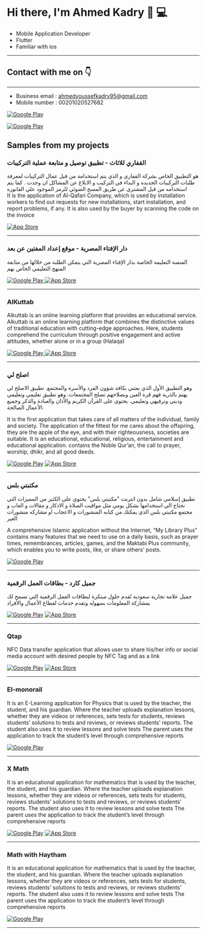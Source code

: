 <h1> Hi there, I'm Ahmed Kadry 👋 💻 </h1>



- Mobile Application Developer
- Flutter
- Familiar with ios
  
<hr>

<h2> Contact with me on 👇 </h2>

<hr>

<!-- <h3>Where to find me</h3>
<p><a href="https://github.com/thmsgbrt" target="_blank"><img alt="Github2" src="https://img.shields.io/badge/GitHub-%2312100E.svg?&style=for-the-badge&logo=Github&logoColor=white" /></a> -->

- Business email : ahmedyoussefkadry95@gmail.com 
- Mobile number : 00201020527682

<a href="http://Wa.me/201020527682" target="_blank"><img alt="Google Play" src="https://img.shields.io/badge/whatsapp%20bussines-128C7E.svg?style=for-the-badge&logo=whatsapp&logoColor=white" /></a>

 <a href="https://www.linkedin.com/in/ahmed-kadry-a2688820b/" target="_blank"><img alt="Google Play" src="https://img.shields.io/badge/linkedin-0077b5.svg?style=for-the-badge&logo=linkedin&logoColor=white" /></a> 


<h2> Samples from my projects </h2>

### القفاري للاثاث - تطبيق توصيل و متابعة عملية التركيبات
هو التطبيق الخاص بشركة القفاري و الذي يتم استخدامة من قبل عمال التركيبات لمعرفة طلبات التركيبات الجديده و البداء في التركيب و الابلاغ عن المشاكل ان وجدت .
كما يتم استخدامه من قبل المشتري عن طريق المسح الضوئي للرمز الموجود علي الفاتوره </br>
It is the application of Al-Qafari Company, which is used by installation workers to find out requests for new installations, start installation, and report problems, if any.
It is also used by the buyer by scanning the code on the invoice

</a> <a href="https://apps.apple.com/eg/app/%D8%A7%D9%84%D9%82%D9%81%D8%A7%D8%B1%D9%8A-%D9%84%D9%84%D8%A7%D8%AB%D8%A7%D8%AB/id6473100176" target="_blank"><img alt="App Store" src="https://img.shields.io/badge/Get%20it%20on%20app%20store-black.svg?style=for-the-badge&logo=app-store&logoColor=white" /></a><p>

<hr>

### دار الإفتاء المصرية - موقع إعداد المفتين عن بعد

المنصة التعليمة الخاصة بدار الإفتاء المصرية التي يتمكن الطلبة من خلالها من متابعة المنهج التعليمي الخاص بهم

<p><a href="https://play.google.com/store/apps/details?id=com.nit.muftispreparationremotely&pcampaignid=web_share" target="_blank"><img alt="Google Play" src="https://img.shields.io/badge/Get%20it%20on%20google%20play-blue.svg?style=for-the-badge&logo=google-play" />
</a> <a href="https://apps.apple.com/eg/app/ifta-e-learning-center/id6470988701" target="_blank"><img alt="App Store" src="https://img.shields.io/badge/Get%20it%20on%20app%20store-black.svg?style=for-the-badge&logo=app-store&logoColor=white" /></a><p>

<hr>

### AlKuttab 

Alkuttab is an online learning platform that provides an educational service.
Alkuttab is an online learning platform that combines the distinctive values of traditional education with cutting-edge approaches. Here, students comprehend the curriculum through positive engagement and active attitudes, 
whether alone or in a group (Halaqa)

<p><a href="https://play.google.com/store/search?q=alkuttab&c=apps&hl=en&gl=US" target="_blank"><img alt="Google Play" src="https://img.shields.io/badge/Get%20it%20on%20google%20play-blue.svg?style=for-the-badge&logo=google-play" />
</a> <a href="https://apps.apple.com/us/app/alkuttab/id6474078678" target="_blank"><img alt="App Store" src="https://img.shields.io/badge/Get%20it%20on%20app%20store-black.svg?style=for-the-badge&logo=app-store&logoColor=white" /></a><p>

<hr>

### اصلح لي 
وهو التطبيق الأول الذي يعتني بكافة شؤون الفرد والأسرة والمجتمع.
تطبيق الاصلح لي يهتم بالذرية فهم قرة العين وبصلاحهم تصلح المجتمعات.
  وهو تطبيق تعليمي وتعليمي وديني وترفيهي وتعليمي.
  يحتوي على القرآن الكريم والأذان والعبادة والذكر وجميع الأعمال الصالحة.

 It is the first application that takes care of all matters of the individual, family and society.
The application of the fittest for me cares about the offspring, they are the apple of the eye, and with their righteousness, societies are suitable.
 It is an educational, educational, religious, entertainment and educational application.
 contains the Noble Qur’an, the call to prayer, worship, dhikr, and all good deeds.

<p><a href="https://play.google.com/store/apps/details?id=com.aslehli" target="_blank"><img alt="Google Play" src="https://img.shields.io/badge/Get%20it%20on%20google%20play-blue.svg?style=for-the-badge&logo=google-play" /></a> <a href="https://apps.apple.com/eg/app/%D8%A3%D8%B5%D9%84%D8%AD-%D9%84%D9%8A/id1610396022" target="_blank"><img alt="App Store" src="https://img.shields.io/badge/Get%20it%20on%20app%20store-black.svg?style=for-the-badge&logo=app-store&logoColor=white" /></a><p>

<hr>


### مكتبتي بلس 
تطبيق إسلامي شامل بدون انترنت "مكتبتي بلس" يحتوي علي الكثير من المميزات التي نحتاج الي استخدامها بشكل يومي مثل مواقيت الصلاة و الاذكار و مقالات و العاب و مجتمع مكتبتي بلس الذي يمكنك من كتابه المنشورات و الاعجاب او مشاركه منشورات الغير 

A comprehensive Islamic application without the Internet, “My Library Plus” contains many features that we need to use on a daily basis, such as prayer times, remembrances, articles, games, and the Maktabi Plus community, which enables you to write posts, like, or share others’ posts.

<p><a href="https://play.google.com/store/apps/details?id=com.maktbti.plus" target="_blank"><img alt="Google Play" src="https://img.shields.io/badge/Get%20it%20on%20google%20play-blue.svg?style=for-the-badge&logo=google-play" /></a><p>


<hr>

### جميل كارد - بطاقات العمل الرقمية
جميل علامة تجارية سعودية تُقدم حلول مبتكرة لبطاقات العمل الرقمية التي تسمح لك بمشاركة المعلومات بسهوله وتقدم خدمات لقطاع الأعمال والأفراد



<p><a href="https://play.google.com/store/apps/details?id=com.jamilnfc.app" target="_blank"><img alt="Google Play" src="https://img.shields.io/badge/Get%20it%20on%20google%20play-blue.svg?style=for-the-badge&logo=google-play" /></a> <a href="https://apps.apple.com/sa/app/jamil-digital-business-cards/id6452084032" target="_blank"><img alt="App Store" src="https://img.shields.io/badge/Get%20it%20on%20app%20store-black.svg?style=for-the-badge&logo=app-store&logoColor=white" /></a><p>

<hr>


### Qtap
NFC Data transfer application that allows user to share his/her info or social media account with
desired people by NFC Tag and as a link


<p><a href="https://play.google.com/store/apps/details?id=com.qtap.app&hl=en&gl=US" target="_blank"><img alt="Google Play" src="https://img.shields.io/badge/Get%20it%20on%20google%20play-blue.svg?style=for-the-badge&logo=google-play" /></a> <a href="https://apps.apple.com/eg/app/qtap/id6451424212" target="_blank"><img alt="App Store" src="https://img.shields.io/badge/Get%20it%20on%20app%20store-black.svg?style=for-the-badge&logo=app-store&logoColor=white" /></a><p>

<hr>

### El-monorail
It is an E-Learning  application for Physics  that is used by the teacher, the student, and his guardian.
Where the teacher uploads explanation lessons, whether they are videos or references, sets tests for students, reviews students’ solutions to tests and reviews, or reviews students’ reports.
The student also uses it to review lessons and solve tests
The parent uses the application to track the student’s level through comprehensive reports

<p><a href="https://play.google.com/store/apps/details?id=com.nit.elmonorail" target="_blank"><img alt="Google Play" src="https://img.shields.io/badge/Get%20it%20on%20google%20play-blue.svg?style=for-the-badge&logo=google-play" /></a><p>


<hr>

### X Math
It is an educational application for mathematics that is used by the teacher, the student, and his guardian.
Where the teacher uploads explanation lessons, whether they are videos or references, sets tests for students, reviews students’ solutions to tests and reviews, or reviews students’ reports.
The student also uses it to review lessons and solve tests
The parent uses the application to track the student’s level through comprehensive reports

<p><a href="https://play.google.com/store/apps/details?id=com.nit.medhatnabil&hl=en&gl=US" target="_blank"><img alt="Google Play" src="https://img.shields.io/badge/Get%20it%20on%20google%20play-blue.svg?style=for-the-badge&logo=google-play" /></a> <a href="https://apps.apple.com/eg/app/mr-medhat-nabil/id1641123569" target="_blank"><img alt="App Store" src="https://img.shields.io/badge/Get%20it%20on%20app%20store-black.svg?style=for-the-badge&logo=app-store&logoColor=white" /></a><p>

<hr>


### Math with Haytham

It is an educational application for mathematics that is used by the teacher, the student, and his guardian.
Where the teacher uploads explanation lessons, whether they are videos or references, sets tests for students, reviews students’ solutions to tests and reviews, or reviews students’ reports.
The student also uses it to review lessons and solve tests
The parent uses the application to track the student’s level through comprehensive reports

<p><a href="https://play.google.com/store/apps/details?id=com.nit.haytham" target="_blank"><img alt="Google Play" src="https://img.shields.io/badge/Get%20it%20on%20google%20play-blue.svg?style=for-the-badge&logo=google-play" /></a><p>
<hr>


 
